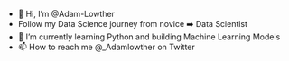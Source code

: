 - 👋 Hi, I’m @Adam-Lowther
- Follow my Data Science journey from novice ➡️ Data Scientist
- 🌱 I’m currently learning Python and building Machine Learning Models
- 📫 How to reach me @_Adamlowther on Twitter

<!---
Adam-Lowther/Adam-Lowther is a ✨ special ✨ repository because its `README.md` (this file) appears on your GitHub profile.
You can click the Preview link to take a look at your changes.
--->
